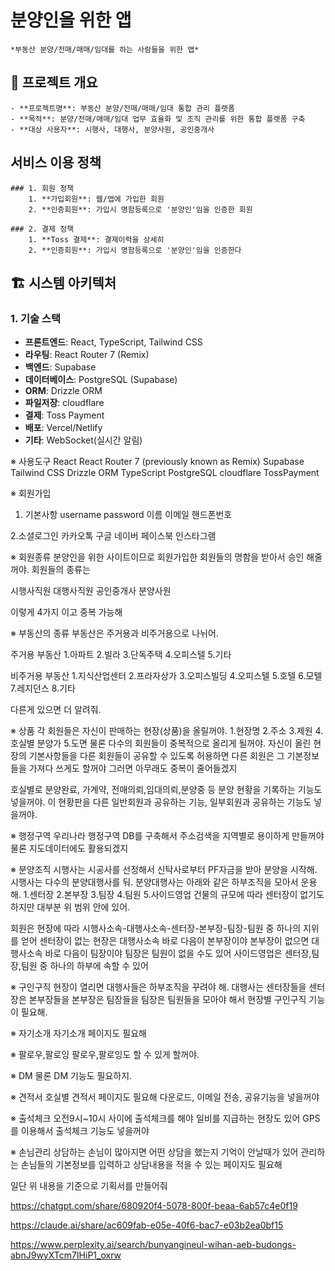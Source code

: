 # 분양인을 위한 앱

    *부동산 분양/전매/매매/임대를 하는 사람들을 위한 앱*

## 📌 프로젝트 개요

    - **프로젝트명**: 부동산 분양/전매/매매/임대 통합 관리 플랫폼
    - **목적**: 분양/전매/매매/임대 업무 효율화 및 조직 관리를 위한 통합 플랫폼 구축
    - **대상 사용자**: 시행사, 대행사, 분양사원, 공인중개사

## 서비스 이용 정책

    ### 1. 회원 정책
    	1. **가입회원**: 웹/앱에 가입한 회원
    	2. **인증회원**: 가입시 명함등록으로 '분양인'임을 인증한 회원

    ### 2. 결제 정책
    	1. **Toss 결제**: 결제이력을 상세히
    	2. **인증회원**: 가입시 명함등록으로 '분양인'임을 인증한다

## 🏗️ 시스템 아키텍처

### 1. 기술 스택

- **프론트엔드**: React, TypeScript, Tailwind CSS
- **라우팅**: React Router 7 (Remix)
- **백엔드**: Supabase
- **데이터베이스**: PostgreSQL (Supabase)
- **ORM**: Drizzle ORM
- **파일저장**: cloudflare
- **결제**: Toss Payment
- **배포**: Vercel/Netlify
- **기타**: WebSocket(실시간 알림)

※ 사용도구
React
React Router 7 (previously known as Remix)
Supabase
Tailwind CSS
Drizzle ORM
TypeScript
PostgreSQL
cloudflare
TossPayment

※ 회원가입

1. 기본사항
   username
   password
   이름
   이메일
   핸드폰번호

2.소셜로그인
카카오톡
구글
네이버
페이스북
인스타그램

※ 회원종류
분양인을 위한 사이트이므로 회원가입한 회원들의 명함을 받아서 승인 해줄꺼야.
회원들의 종류는

시행사직원
대행사직원
공인중개사
분양사원

이렇게 4가지 이고 중복 가능해

※ 부동산의 종류
부동산은 주거용과 비주거용으로 나뉘어.

주거용 부동산 1.아파트 2.빌라 3.단독주택 4.오피스텔 5.기타

비주거용 부동산 1.지식산업센터 2.프라자상가 3.오피스빌딩 4.오피스텔 5.호텔 6.모텔 7.레지던스 8.기타

다른게 있으면 더 알려줘.

※ 상품
각 회원들은 자신이 판매하는 현장(상품)을 올릴꺼야. 1.현장명 2.주소 3.제원 4.호실별 분양가 5.도면
물론 다수의 회원들이 중복적으로 올리게 될꺼야.
자신이 올린 현장의 기본사항들을 다른 회원들이 공유할 수 있도록 허용하면
다른 회원은 그 기본정보들을 가져다 쓰게도 할꺼야
그러면 아무래도 중복이 줄어들겠지

호실별로 분양완료, 가계약, 전매의뢰,임대의뢰,분양중 등 분양 현황을 기록하는 기능도 넣을꺼야.
이 현황판을 다른 일반회원과 공유하는 기능, 일부회원과 공유하는 기능도 넣을꺼야.

※ 행정구역
우리나라 행정구역 DB를 구축해서 주소검색을 지역별로 용이하게 만들꺼야
물론 지도데이터에도 활용되겠지

※ 분양조직
시행사는 시공사를 선정해서 신탁사로부터 PF자금을 받아 분양을 시작해.
시행사는 다수의 분양대행사를 둬.
분양대행사는 아래와 같은 하부조직을 모아서 운용해. 1.센터장 2.본부장 3.팀장 4.팀원 5.사이드영업
건물의 규모에 따라 센터장이 없기도 하지만 대부분 위 범위 안에 있어.

회원은 현장에 따라
시행사소속-대행사소속-센터장-본부장-팀장-팀원 중 하나의 지위를 얻어
센터장이 없는 현장은 대행사소속 바로 다음이 본부장이야
본부장이 없으면 대행사소속 바로 다음이 팀장이야
팀장은 팀원이 없을 수도 있어
사이드영업은 센터장,팀장,팀원 중 하나의 하부에 속할 수 있어

※ 구인구직
현장이 열리면 대행사들은 하부조직을 꾸려야 해.
대행사는 센터장들을
센터장은 본부장들을
본부장은 팀장들을
팀장은 팀원들을
모아야 해서 현장별 구인구직 기능이 필요해.

※ 자기소개
자기소개 페이지도 필요해

※ 팔로우,팔로잉
팔로우,팔로잉도 할 수 있게 할꺼야.

※ DM
물론 DM 기능도 필요하지.

※ 견적서
호실별 견적서 페이지도 필요해
다운로드, 이메일 전송, 공유기능을 넣을꺼야

※ 출석체크
오전9시~10시 사이에 출석체크를 해야 일비를 지급하는 현장도 있어
GPS를 이용해서 출석체크 기능도 넣을꺼야

※ 손님관리
상담하는 손님이 많아지면 어떤 상담을 했는지 기억이 안날때가 있어
관리하는 손님들의 기본정보를 입력하고 상담내용을 적을 수 있는 페이지도 필요해

일단 위 내용을 기준으로 기획서를 만들어줘

https://chatgpt.com/share/680920f4-5078-800f-beaa-6ab57c4e0f19

https://claude.ai/share/ac609fab-e05e-40f6-bac7-e03b2ea0bf15

https://www.perplexity.ai/search/bunyangineul-wihan-aeb-budongs-abnJ9wyXTcm7IHiP1_oxrw
